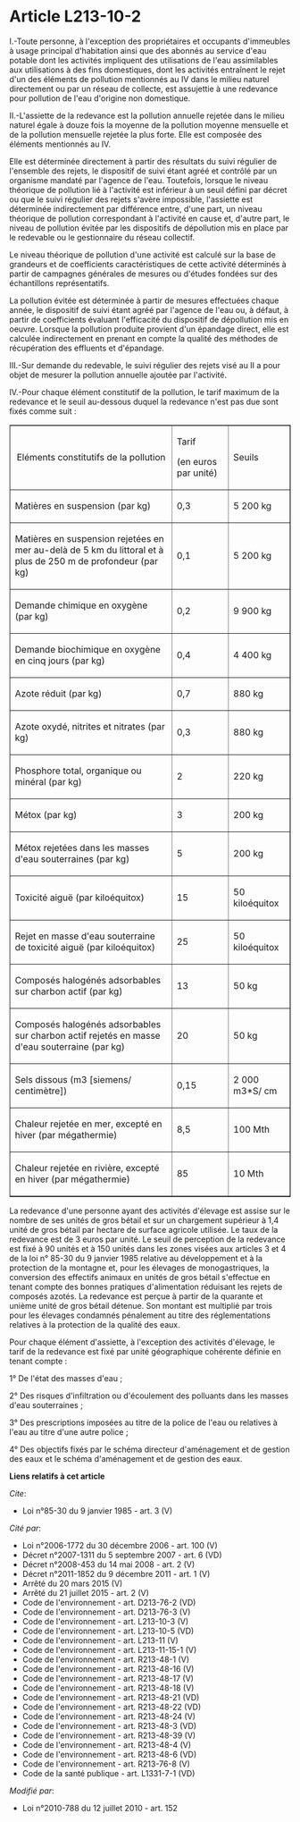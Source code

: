 # Article L213-10-2

I.-Toute personne, à l'exception des propriétaires et occupants d'immeubles à usage principal d'habitation ainsi que des
abonnés au service d'eau potable dont les activités impliquent des utilisations de l'eau assimilables aux utilisations à des
fins domestiques, dont les activités entraînent le rejet d'un des éléments de pollution mentionnés au IV dans le milieu
naturel directement ou par un réseau de collecte, est assujettie à une redevance pour pollution de l'eau d'origine non
domestique. 

II.-L'assiette de la redevance est la pollution annuelle rejetée dans le milieu naturel égale à douze fois la moyenne de la
pollution moyenne mensuelle et de la pollution mensuelle rejetée la plus forte. Elle est composée des éléments mentionnés au
IV. 

Elle est déterminée directement à partir des résultats du suivi régulier de l'ensemble des rejets, le dispositif de suivi
étant agréé et contrôlé par un organisme mandaté par l'agence de l'eau. Toutefois, lorsque le niveau théorique de pollution
lié à l'activité est inférieur à un seuil défini par décret ou que le suivi régulier des rejets s'avère impossible,
l'assiette est déterminée indirectement par différence entre, d'une part, un niveau théorique de pollution correspondant à
l'activité en cause et, d'autre part, le niveau de pollution évitée par les dispositifs de dépollution mis en place par le
redevable ou le gestionnaire du réseau collectif. 

Le niveau théorique de pollution d'une activité est calculé sur la base de grandeurs et de coefficients caractéristiques de
cette activité déterminés à partir de campagnes générales de mesures ou d'études fondées sur des échantillons
représentatifs. 

La pollution évitée est déterminée à partir de mesures effectuées chaque année, le dispositif de suivi étant agréé par
l'agence de l'eau ou, à défaut, à partir de coefficients évaluant l'efficacité du dispositif de dépollution mis en oeuvre.
Lorsque la pollution produite provient d'un épandage direct, elle est calculée indirectement en prenant en compte la qualité
des méthodes de récupération des effluents et d'épandage. 

III.-Sur demande du redevable, le suivi régulier des rejets visé au II a pour objet de mesurer la pollution annuelle ajoutée
par l'activité. 

IV.-Pour chaque élément constitutif de la pollution, le tarif maximum de la redevance et le seuil au-dessous duquel la
redevance n'est pas due sont fixés comme suit : 

<table align="center" cellpadding="0" cellspacing="0" width="605" border="1">
  <tbody>
    <tr>
      <td align="center" width="398">

Eléments constitutifs de la pollution 

</td>
      <td width="115">

Tarif 

(en euros par unité) 

</td>
      <td width="101">

Seuils 

</td>
    </tr>
    <tr>
      <td width="398">

Matières en suspension (par kg) 

</td>
      <td width="115">

0,3 

</td>
      <td width="101">

5 200 kg 

</td>
    </tr>
    <tr>
      <td width="398">

Matières en suspension rejetées en mer au-delà de 5 km du littoral et à plus de 250 m de profondeur (par kg) 

</td>
      <td width="115">

0,1 

</td>
      <td width="101">

5 200 kg 

</td>
    </tr>
    <tr>
      <td width="398">

Demande chimique en oxygène (par kg) 

</td>
      <td width="115">

0,2 

</td>
      <td width="101">

9 900 kg 

</td>
    </tr>
    <tr>
      <td width="398">

Demande biochimique en oxygène en cinq jours (par kg) 

</td>
      <td width="115">

0,4 

</td>
      <td width="101">

4 400 kg 

</td>
    </tr>
    <tr>
      <td width="398">

Azote réduit (par kg) 

</td>
      <td width="115">

0,7 

</td>
      <td width="101">

880 kg 

</td>
    </tr>
    <tr>
      <td width="398">

Azote oxydé, nitrites et nitrates (par kg) 

</td>
      <td width="115">

0,3 

</td>
      <td width="101">

880 kg 

</td>
    </tr>
    <tr>
      <td width="398">

Phosphore total, organique ou minéral (par kg) 

</td>
      <td width="115">

2 

</td>
      <td width="101">

220 kg 

</td>
    </tr>
    <tr>
      <td width="398">

Métox (par kg) 

</td>
      <td width="115">

3 

</td>
      <td width="101">

200 kg 

</td>
    </tr>
    <tr>
      <td width="398">

Métox rejetées dans les masses d'eau souterraines (par kg) 

</td>
      <td width="115">

5 

</td>
      <td width="101">

200 kg 

</td>
    </tr>
    <tr>
      <td width="398">

Toxicité aiguë (par kiloéquitox) 

</td>
      <td width="115">

15 

</td>
      <td width="101">

50 kiloéquitox 

</td>
    </tr>
    <tr>
      <td width="398">

Rejet en masse d'eau souterraine de toxicité aiguë (par kiloéquitox) 

</td>
      <td width="115">

25 

</td>
      <td width="101">

50 kiloéquitox 

</td>
    </tr>
    <tr>
      <td width="398">

Composés halogénés adsorbables sur charbon actif (par kg) 

</td>
      <td width="115">

13 

</td>
      <td width="101">

50 kg 

</td>
    </tr>
    <tr>
      <td width="398">

Composés halogénés adsorbables sur charbon actif rejetés en masse d'eau souterraine (par kg) 

</td>
      <td width="115">

20 

</td>
      <td width="101">

50 kg 

</td>
    </tr>
    <tr>
      <td width="398">

Sels dissous (m3 [siemens/ centimètre]) 

</td>
      <td width="115">

0,15 

</td>
      <td width="101">

2 000 m3*S/ cm 

</td>
    </tr>
    <tr>
      <td width="398">

Chaleur rejetée en mer, excepté en hiver (par mégathermie) 

</td>
      <td width="115">

8,5 

</td>
      <td width="101">

100 Mth 

</td>
    </tr>
    <tr>
      <td width="398">

Chaleur rejetée en rivière, excepté en hiver (par mégathermie) 

</td>
      <td width="115">

85 

</td>
      <td width="101">

10 Mth 

</td>
    </tr>
  </tbody>
</table>

La redevance d'une personne ayant des activités d'élevage est assise sur le nombre de ses unités de gros bétail et sur un
chargement supérieur à 1,4 unité de gros bétail par hectare de surface agricole utilisée. Le taux de la redevance est de 3
euros par unité. Le seuil de perception de la redevance est fixé à 90 unités et à 150 unités dans les zones visées aux
articles 3 et 4 de la loi n° 85-30 du 9 janvier 1985 relative au développement et à la protection de la montagne et, pour les
élevages de monogastriques, la conversion des effectifs animaux en unités de gros bétail s'effectue en tenant compte des
bonnes pratiques d'alimentation réduisant les rejets de composés azotés. La redevance est perçue à partir de la quarante et
unième unité de gros bétail détenue. Son montant est multiplié par trois pour les élevages condamnés pénalement au titre des
réglementations relatives à la protection de la qualité des eaux. 

Pour chaque élément d'assiette, à l'exception des activités d'élevage, le tarif de la redevance est fixé par unité
géographique cohérente définie en tenant compte : 

1° De l'état des masses d'eau ; 

2° Des risques d'infiltration ou d'écoulement des polluants dans les masses d'eau souterraines ; 

3° Des prescriptions imposées au titre de la police de l'eau ou relatives à l'eau au titre d'une autre police ; 

4° Des objectifs fixés par le schéma directeur d'aménagement et de gestion des eaux et le schéma d'aménagement et de gestion
des eaux.

**Liens relatifs à cet article**

_Cite_:

  - Loi n°85-30 du 9 janvier 1985 - art. 3 (V)

_Cité par_:

  - Loi n°2006-1772 du 30 décembre 2006 - art. 100 (V)
  - Décret n°2007-1311 du 5 septembre 2007 - art. 6 (VD)
  - Décret n°2008-453 du 14 mai 2008 - art. 2 (V)
  - Décret n°2011-1852 du 9 décembre 2011 - art. 1 (V)
  - Arrêté du 20 mars 2015 (V)
  - Arrêté du 21 juillet 2015 - art. 2 (V)
  - Code de l'environnement - art. D213-76-2 (VD)
  - Code de l'environnement - art. D213-76-3 (V)
  - Code de l'environnement - art. L213-10-3 (V)
  - Code de l'environnement - art. L213-10-5 (VD)
  - Code de l'environnement - art. L213-11 (V)
  - Code de l'environnement - art. L213-11-15-1 (V)
  - Code de l'environnement - art. R213-48-1 (V)
  - Code de l'environnement - art. R213-48-16 (V)
  - Code de l'environnement - art. R213-48-17 (V)
  - Code de l'environnement - art. R213-48-18 (V)
  - Code de l'environnement - art. R213-48-21 (VD)
  - Code de l'environnement - art. R213-48-22 (VD)
  - Code de l'environnement - art. R213-48-24 (V)
  - Code de l'environnement - art. R213-48-3 (VD)
  - Code de l'environnement - art. R213-48-39 (V)
  - Code de l'environnement - art. R213-48-4 (V)
  - Code de l'environnement - art. R213-48-6 (VD)
  - Code de l'environnement - art. R213-76-8 (V)
  - Code de la santé publique - art. L1331-7-1 (VD)

_Modifié par_:

  - Loi n°2010-788 du 12 juillet 2010 - art. 152
